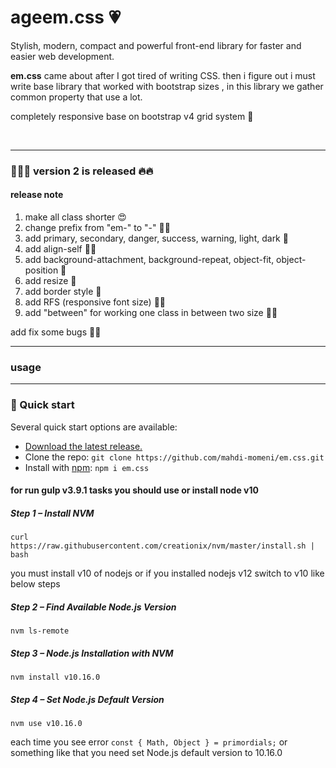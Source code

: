 # ageem.css 💗  

Stylish, modern, compact and powerful front-end library for faster and easier web development.



**em.css** came about after I got tired of writing CSS. then i figure out i must write base library that worked with bootstrap sizes , in this library we gather common property that use a lot.


completely responsive base on bootstrap v4 grid system 🤩

<br>

------

### 🚀🚀🚀 version 2 is released 🔥🔥



#### release note

1. make all class shorter 😍
2. change prefix from "em-" to "-" 🤞🤞
3. add primary, secondary, danger, success, warning, light, dark 💅
4. add align-self 👏😉
5. add background-attachment, background-repeat, object-fit, object-position 🤩
6. add resize 🧐
7. add border style 🤤
8. add RFS (responsive font size)  🤙😎
9. add "between" for working one class in between two size 🖖😈

add fix some bugs 🙏😩

------

### usage

------


### 🏁 Quick start

Several quick start options are available:

- [Download the latest release.](https://github.com/mahdi-momeni/em.css/archive/master.zip)
- Clone the repo: `git clone https://github.com/mahdi-momeni/em.css.git`
- Install with [npm](https://www.npmjs.com/): `npm i em.css`



#### for run gulp v3.9.1 tasks you should use or install node v10



##### Step 1 – Install NVM

` curl https://raw.githubusercontent.com/creationix/nvm/master/install.sh | bash ` 

you must install v10 of nodejs or if you installed nodejs v12 switch to v10 like below steps



##### Step 2 – Find Available Node.js Version

`nvm ls-remote`



##### Step 3 – Node.js Installation with NVM

`nvm install v10.16.0`



##### Step 4 – Set Node.js Default Version

`nvm use v10.16.0`



each time you see error `const { Math, Object } = primordials;` or something like that you need set Node.js default version to 10.16.0
